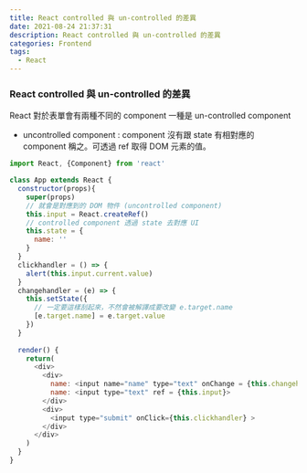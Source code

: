 ```yaml
---
title: React controlled 與 un-controlled 的差異
date: 2021-08-24 21:37:31
description: React controlled 與 un-controlled 的差異
categories: Frontend
tags:
  - React
---
```


### React controlled 與 un-controlled 的差異

React 對於表單會有兩種不同的 component 一種是 un-controlled component
* uncontrolled component : component 沒有跟 state 有相對應的 component 稱之。可透過 ref 取得 DOM 元素的值。


``` js
import React, {Component} from 'react'

class App extends React {
  constructor(props){
    super(props)
    // 就會是對應到的 DOM 物件 (uncontrolled component)
    this.input = React.createRef()
    // controlled component 透過 state 去對應 UI
    this.state = {
      name: ''
    }
  }
  clickhandler = () => {
    alert(this.input.current.value)
  }
  changehandler = (e) => {
    this.setState({
      // 一定要這樣刮起來，不然會被解譯成要改變 e.target.name
      [e.target.name] = e.target.value
    })
  }
  
  render() {
    return(
      <div>
        <div>
          name: <input name="name" type="text" onChange = {this.changehandler} value={this.state.name}>
          name: <input type="text" ref = {this.input}>
        </div>
        <div>
          <input type="submit" onClick={this.clickhandler} >
        </div>
      </div>    
    )
  }
}
```